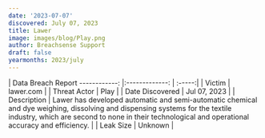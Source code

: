 ```yaml
---
date: '2023-07-07'
discovered: July 07, 2023
title: Lawer
image: images/blog/Play.png
author: Breachsense Support
draft: false
yearmonths: 2023/july
---
```



| Data Breach Report
------------:     |:-------------:    | :-----:|
| Victim      | lawer.com      | 
| Threat Actor      | Play      | 
| Date Discovered      | Jul 07, 2023      | 
| Description      | Lawer has developed automatic and semi-automatic chemical and dye weighing, dissolving and dispensing systems for the textile industry, which are second to none in their technological and operational accuracy and efficiency.      | 
| Leak Size      | Unknown      | 


